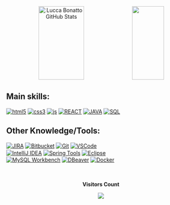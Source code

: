<div align="center">  
 <img width="49%" height="195px" src="https://github-readme-stats-sigma-five.vercel.app/api?username=DevBonatto&show_icons=true&count_private=true&hide_border=true&title_color=00bfbf&icon_color=00bfbf&text_color=c9d1d9&bg_color=0d1117" alt="Lucca Bonatto GitHub Stats" /> 
  <img width="41%" height="195px" src="https://github-readme-stats-sigma-five.vercel.app/api/top-langs/?username=DevBonatto&layout=compact&hide_border=true&title_color=00bfbf&text_color=00bfbf&bg_color=0d1117" />
</div>

## Main skills:
<div style="display: inline-block; width: 350px;">
  <a href="https://developer.mozilla.org/en-US/docs/Web/Guide/HTML/HTML5"><img align="center" alt="html5" src="https://img.shields.io/badge/HTML-E34F26?style=for-the-badge&logo=html5&logoColor=white"/></a>
  <a href="https://developer.mozilla.org/en-US/docs/Web/CSS"><img align="center" alt="css3" src="https://img.shields.io/badge/CSS-1572B6?style=for-the-badge&logo=css3&logoColor=white"/></a> 
  <a href="https://developer.mozilla.org/en-US/docs/Web/JavaScript"><img align="center" alt="js" src="https://img.shields.io/badge/JavaScript-F7DF1E?style=for-the-badge&logo=javascript&logoColor=black"/></a>
  <a href="https://reactjs.org/"><img align="center" alt="REACT" src="https://img.shields.io/badge/React-20232A?style=for-the-badge&logo=react&logoColor=61DAFB"/></a>
  <a href="https://www.java.com/" target="_blank"><img align="center" alt="JAVA" src="https://img.shields.io/badge/Java-ED8B00?style=for-the-badge&logo=java&logoColor=white"/></a>
  <a href="https://developer.mozilla.org/en-US/docs/Glossary/SQL"><img  align="center" src="https://img.shields.io/badge/SQL-316192?style=for-the-badge&logo=sql&logoColor=white" alt="SQL"></a>
</div>
  
## Other Knowledge/Tools:
<div style="display: inline-block; width: 300px;">
 <a href="https://www.atlassian.com/software/jira"><img align="center" alt="JIRA" src="https://img.shields.io/badge/Jira-0052CC?style=for-the-badge&logo=jira&logoColor=white"/></a>
 <a href="https://bitbucket.org/"><img align="center" alt="Bitbucket" src="https://img.shields.io/badge/Bitbucket-0052CC?style=for-the-badge&logo=bitbucket&logoColor=white"/></a>
 <a href="https://git-scm.com/"><img align="center" alt="Git" src="https://img.shields.io/badge/Git-000000?style=for-the-badge&logo=git&logoColor=F05032"/></a> 
 <a href="https://code.visualstudio.com/"><img align="center" alt="VSCode" src="https://img.shields.io/badge/VSCode-007ACC?style=for-the-badge&logo=visual-studio-code&logoColor=white"/></a>
 <a href="https://www.jetbrains.com/idea/"><img align="center" alt="IntelliJ IDEA" src="https://img.shields.io/badge/IntelliJ%20IDEA-000000?style=for-the-badge&logo=intellij-idea&logoColor=white"/></a>
 <a href="https://spring.io/tools"><img align="center" alt="Spring Tools" src="https://img.shields.io/badge/Spring%20Tools 4-6DB33F?style=for-the-badge&logo=spring&logoColor=white"/></a>
 <a href="https://www.eclipse.org/"><img align="center" alt="Eclipse" src="https://img.shields.io/badge/Eclipse-2C2255?style=for-the-badge&logo=eclipse&logoColor=white"/></a>
 <br/>
 <a href="https://www.mysql.com/products/workbench/"><img align="center" alt="MySQL Workbench" src="https://img.shields.io/badge/MySQL%20Workbench-00618A?style=for-the-badge&logo=mysql&logoColor=white"/></a>
 <a href="https://dbeaver.io/"><img align="center" alt="DBeaver" src="https://img.shields.io/badge/DBeaver-6C3C9F?style=for-the-badge&logo=dbeaver&logoColor=white"/></a>
 <a href="https://www.docker.com/"><img align="center" alt="Docker" src="https://img.shields.io/badge/Docker-2496ED?style=for-the-badge&logo=docker&logoColor=white"/></a>
</div>

<br/>
<br/>
<br/>

<div align="center">
<p align="centre"><b>Visitors Count</b></p>  
<a href="https://profile-counter.glitch.me/{DevBonatto}/count.svg"><p align="center"><img align="center" src="https://profile-counter.glitch.me/{DevBonatto}/count.svg" /></p></a>
<br></div>
<!--[![Ashutosh's github activity graph](https://github-readme-activity-graph.cyclic.app/graph?username=DevBonatto&bg_color=000000&color=164fc0&line=f5f5f5&point=757070&area=true&hide_border=true)](https://github.com/ashutosh00710/github-readme-activity-graph)
<p align="center">
  <img src="https://github-profile-trophy.vercel.app/?username=DevBonatto&theme=dracula&row=2&no-bg=true&column=3&margin-w=15&margin-h=15" />
</p>
